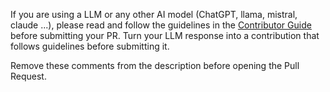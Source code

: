 <!--
Please use pre-commit to lint your code.
For more details check out step 1 and 4 of
https://networkx.org/documentation/latest/developer/contribute.html
-->

If you are using a LLM or any other AI model (ChatGPT, llama, mistral, claude ...), 
please read and follow the guidelines in the [Contributor Guide](https://networkx.org/documentation/latest/developer/contribute.html)
before submitting your PR. Turn your LLM response into a contribution that
follows guidelines before submitting it.

Remove these comments from the description before opening the Pull Request.
